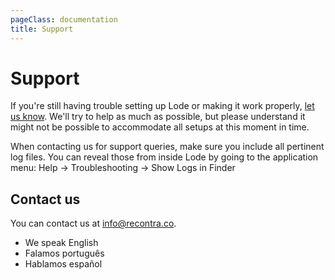 ```yaml
---
pageClass: documentation
title: Support
---
```


# Support

If you're still having trouble setting up Lode or making it work properly, [let us know](mailto:info@recontra.co). We'll try to help as much as possible, but please understand it might not be possible to accommodate all setups at this moment in time.

When contacting us for support queries, make sure you include all pertinent log files. You can reveal those from inside Lode by going to the application menu: Help → Troubleshooting → Show Logs in Finder

## Contact us

You can contact us at [info@recontra.co](mailto:info@recontra.co).

- We speak English
- Falamos português
- Hablamos español
